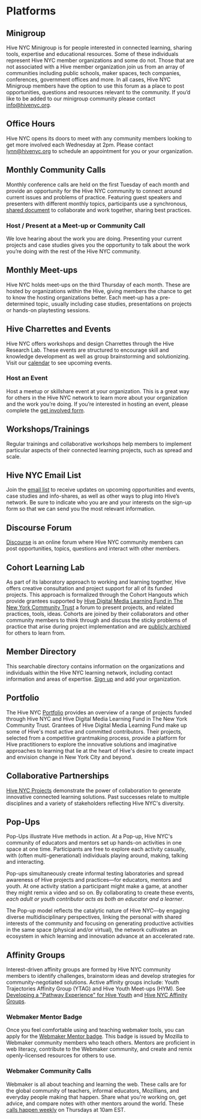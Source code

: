 # Platforms

## Minigroup

Hive NYC Minigroup is for people interested in connected learning, sharing tools, expertise and educational resources. Some of these individuals represent Hive NYC member organizations and some do not. Those that are not associated with a Hive member organization join us from an array of communities including public schools, maker spaces, tech companies, conferences, government offices and more. In all cases, Hive NYC Minigroup members have the option to use this forum as a place to post opportunities, questions and resources relevant to the community. If you’d like to be added to our minigroup community please contact [info@hivenyc.org](mailto:info@hivenyc.org).

## Office Hours

Hive NYC opens its doors to meet with any community members looking to get more involved each Wednesday at 2pm. Please contact [lynn@hivenyc.org](mailto:lynn@hivenyc.org) to schedule an appointment for you or your organization.

## Monthly Community Calls

Monthly conference calls are held on the first Tuesday of each month and provide an opportunity for the Hive NYC community to connect around current issues and problems of practice. Featuring guest speakers and presenters with different monthly topics, participants use a synchronous, [shared document](https://etherpad.mozilla.org/hivecall) to collaborate and work together, sharing best practices.

### Host / Present at a Meet-up or Community Call
We love hearing about the work you are doing. Presenting your current projects and case studies gives you the opportunity to talk about the work you’re doing with the rest of the Hive NYC community.

## Monthly Meet-ups

Hive NYC holds meet-ups on the third Thursday of each month. These are hosted by organizations within the Hive, giving members the chance to get to know the hosting organizations better. Each meet-up has a pre-determined topic, usually including case studies, presentations on projects or hands-on playtesting sessions.

## Hive Charrettes and Events

Hive NYC offers workshops and design Charrettes through the Hive Research Lab. These events are structured to encourage skill and knowledge development as well as group brainstorming and solutionizing. Visit our [calendar](http://bit.ly/HiveNYCevents) to see upcoming events.

### Host an Event
Host a meetup or skillshare event at your organization. This is a great way for others in the Hive NYC network to learn more about your organization and the work you’re doing. If you’re interested in hosting an event, please complete the [get involved form](http://bit.ly/hivenyc_getinvolved).

## Workshops/Trainings

Regular trainings and collaborative workshops help members to implement particular aspects of their connected learning projects, such as spread and scale.

## Hive NYC Email List

Join the [email list](http://hivenyc.org/emaillist) to receive updates on upcoming opportunities and events, case studies and info-shares, as well as other ways to plug into Hive’s network. Be sure to indicate who you are and your interests on the sign-up form so that we can send you the most relevant information.

## Discourse Forum

[Discourse](http://discourse.webmaker.org/category/hive) is an online forum where Hive NYC community members can post opportunities, topics, questions and interact with other members.

## Cohort Learning Lab

As part of its laboratory approach to working and learning together, Hive offers creative consultation and project support for all of its funded projects. This approach is formalized through the Cohort Hangouts which provide grantees supported by [Hive Digital Media Learning Fund in The New York Community Trust](http://www.nycommunitytrust.org/AboutTheTrust/CollaborativeFunds/HiveDigitalMediaLearningFund/tabid/620/Default.aspx) a forum to present projects, and related practices, tools, ideas. Cohorts are joined by their collaborators and other community members to think through and discuss the sticky problems of practice that arise during project implementation and are [publicly archived](https://etherpad.mozilla.org/hivecohort) for others to learn from.

## Member Directory

This searchable directory contains information on the organizations and individuals within the Hive NYC learning network, including contact information and areas of expertise. [Sign up](http://directory.hivenyc.org) and add your organization.

## Portfolio

The Hive NYC [Portfolio](http://hivenyc.org/portfolio) provides an overview of a range of projects funded through Hive NYC and Hive Digital Media Learning Fund in The New York Community Trust. Grantees of Hive Digital Media Learning Fund make up some of Hive's most active and committed contributors. Their projects, selected from a competitive grantmaking process, provide a platform for Hive practitioners to explore the innovative solutions and imaginative approaches to learning that lie at the heart of Hive's desire to create impact and envision change in New York City and beyond.

## Collaborative Partnerships

[Hive NYC Projects](../hive_nyc_projects/README.md) demonstrate the power of collaboration to generate innovative connected learning solutions. Past successes relate to multiple disciplines and a variety of stakeholders reflecting Hive NYC's diversity.

## Pop-Ups

Pop-Ups illustrate Hive methods in action. At a Pop-up, Hive NYC's community of educators and mentors set up hands-on activities in one space at one time. Participants are free to explore each activity casually, with (often multi-generational) individuals playing around, making, talking and interacting.

Pop-ups simultaneously create informal testing laboratories and spread awareness of Hive projects and practices—for educators, mentors and youth. At one activity station a participant  might make a game, at another they might remix a video and so on. By collaborating to create these events, *each adult or youth contributor acts as both an educator and a learner*.

The Pop-up model reflects the catalytic nature of Hive NYC—by engaging diverse multidisciplinary perspectives, linking the personal with shared interests of the community and focusing on generating productive activities in the same space (physical and/or virtual), the network cultivates an ecosystem in which learning and innovation advance at an accelerated rate.

## Affinity Groups

Interest-driven affinity groups are formed by Hive NYC community members to identify challenges, brainstorm ideas and develop strategies for community-negotiated solutions. Active affinity groups include: Youth Trajectories Affinity Group (YTAG) and Hive Youth Meet-ups (HYM). See [Developing a "Pathway Experience" for Hive Youth](https://lynncasper.makes.org/thimble/MTY5Mzc3NzkyMA==/developing-a-pathway-experience-for-hive-youth) and [Hive NYC Affinity Groups](http://www.slideshare.net/hivelearningnyc/hive-nyc-affinity-groups).

### Webmaker Mentor Badge
Once you feel comfortable using and teaching webmaker tools, you can apply for the [Webmaker Mentor badge](https://webmaker.org/badges/webmaker-mentor). This badge is issued by Mozilla to Webmaker community members who teach others. Mentors are proficient in web literacy, contribute to the Webmaker community, and create and remix openly-licensed resources for others to use.

### Webmaker Community Calls
Webmaker is all about teaching and learning the web. These calls are for the global community of teachers, informal educators, Mozillians, and everyday people making that happen. Share what you're working on, get advice, and compare notes with other mentors around the world. These [calls happen weekly](https://wiki.mozilla.org/Webmaker/Mentor/Community_Calls) on Thursdays at 10am EST.

